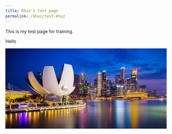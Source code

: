 ```yaml
---
title: Khuz's test page
permalink: /khuz/test-khuz
---
```


This is my test page for training.

Hello

![image of marina bay](/images/photo.jpg)
